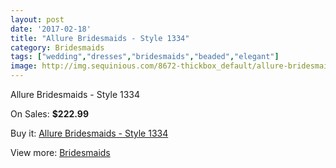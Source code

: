 ```yaml
---
layout: post
date: '2017-02-18'
title: "Allure Bridesmaids - Style 1334"
category: Bridesmaids
tags: ["wedding","dresses","bridesmaids","beaded","elegant"]
image: http://img.sequinious.com/8672-thickbox_default/allure-bridesmaids-style-1334.jpg
---
```

Allure Bridesmaids - Style 1334

On Sales: **$222.99**
<a href="https://www.sequinious.com/bridesmaids/3697-allure-bridesmaids-style-1334.html"><amp-img layout="responsive" width="600" height="600" src="//img.sequinious.com/8672-thickbox_default/allure-bridesmaids-style-1334.jpg" alt="Allure Bridesmaids - Style 1334 0" /></a>
<a href="https://www.sequinious.com/bridesmaids/3697-allure-bridesmaids-style-1334.html"><amp-img layout="responsive" width="600" height="600" src="//img.sequinious.com/8674-thickbox_default/allure-bridesmaids-style-1334.jpg" alt="Allure Bridesmaids - Style 1334 1" /></a>
<a href="https://www.sequinious.com/bridesmaids/3697-allure-bridesmaids-style-1334.html"><amp-img layout="responsive" width="600" height="600" src="//img.sequinious.com/8673-thickbox_default/allure-bridesmaids-style-1334.jpg" alt="Allure Bridesmaids - Style 1334 2" /></a>

Buy it: [Allure Bridesmaids - Style 1334](https://www.sequinious.com/bridesmaids/3697-allure-bridesmaids-style-1334.html "Allure Bridesmaids - Style 1334")

View more: [Bridesmaids](https://www.sequinious.com/3-bridesmaids "Bridesmaids")